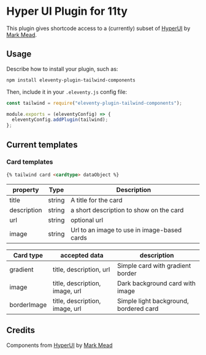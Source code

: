 # Hyper UI Plugin for 11ty

This plugin gives shortcode access to a (currently) subset of [HyperUI](https://www.hyperui.dev/) by [Mark Mead](https://twitter.com/itsmarkmead).



## Usage

Describe how to install your plugin, such as:

```bash
npm install eleventy-plugin-tailwind-components
```

Then, include it in your `.eleventy.js` config file:

```js
const tailwind = require("eleventy-plugin-tailwind-components");

module.exports = (eleventyConfig) => {
  eleventyConfig.addPlugin(tailwind);
};
```

## Current templates

### Card templates

```html
{% tailwind card <cardtype> dataObject %}
```

| property      | Type | Description       |
| ----------- | ---- | ------------- |
| title | string | A title for the card |
| description | string | a short description to show on the card |
| url | string | optional url |
| image | string | Url to an image to use in image-based cards |

| Card type | accepted data | description |
| ----------- | ---- | ------------- |
| gradient | title, description, url | Simple card with gradient border |
| image | title, description, image, url | Dark background card with image |
| borderImage | title, description, image, url | Simple light background, bordered card |


## Credits

Components from [HyperUI](https://www.hyperui.dev/) by [Mark Mead](https://twitter.com/itsmarkmead)